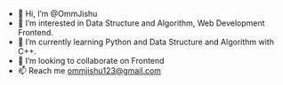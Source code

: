 - 👋 Hi, I’m @OmmJishu
- 👀 I’m interested in Data Structure and Algorithm, Web Development Frontend.
- 🌱 I’m currently learning Python and Data Structure and Algorithm with C++.
- 💞️ I’m looking to collaborate on Frontend 
- 📫 Reach me ommjishu123@gmail.com 

<!---
OmmJishu/OmmJishu is a ✨ special ✨ repository because its `README.md` (this file) appears on your GitHub profile.
You can click the Preview link to take a look at your changes.
--->
